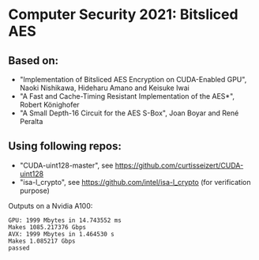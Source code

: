 # Computer Security 2021:  Bitsliced AES

## Based on:
- "Implementation of Bitsliced AES Encryption
on CUDA-Enabled GPU", Naoki Nishikawa, Hideharu Amano and Keisuke Iwai
- "A Fast and Cache-Timing Resistant Implementation
of the AES*", Robert Könighofer
- "A Small Depth-16 Circuit for the AES S-Box", Joan Boyar and René Peralta

## Using following repos:
 - "CUDA-uint128-master", see https://github.com/curtisseizert/CUDA-uint128
 - "isa-l_crypto", see https://github.com/intel/isa-l_crypto (for verification purpose)

Outputs on a Nvidia A100:
```
GPU: 1999 Mbytes in 14.743552 ms
Makes 1085.217376 Gbps
AVX: 1999 Mbytes in 1.464530 s
Makes 1.085217 Gbps
passed
```
